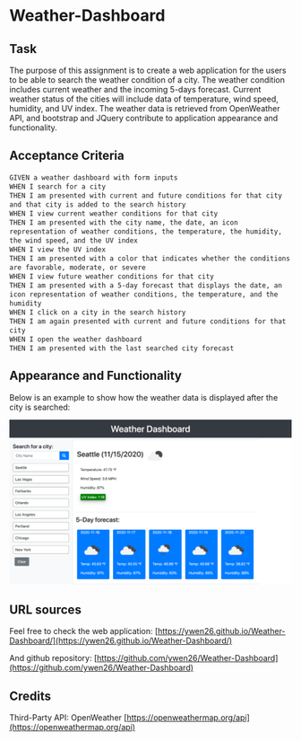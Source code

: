 # Weather-Dashboard

## Task

The purpose of this assignment is to create a web application for the users to be able to search the weather condition of a city. The weather condition includes current weather and the incoming 5-days forecast. Current weather status of the cities will include data of temperature, wind speed, humidity, and UV index. The weather data is retrieved from OpenWeather API, and bootstrap and JQuery contribute to application appearance and functionality.  

## Acceptance Criteria

```
GIVEN a weather dashboard with form inputs
WHEN I search for a city
THEN I am presented with current and future conditions for that city and that city is added to the search history
WHEN I view current weather conditions for that city
THEN I am presented with the city name, the date, an icon representation of weather conditions, the temperature, the humidity, the wind speed, and the UV index
WHEN I view the UV index
THEN I am presented with a color that indicates whether the conditions are favorable, moderate, or severe
WHEN I view future weather conditions for that city
THEN I am presented with a 5-day forecast that displays the date, an icon representation of weather conditions, the temperature, and the humidity
WHEN I click on a city in the search history
THEN I am again presented with current and future conditions for that city
WHEN I open the weather dashboard
THEN I am presented with the last searched city forecast
```

## Appearance and Functionality

Below is an example to show how the weather data is displayed after the city is searched:

![Weather Dashboard](./assets/screenshot6.png)

## URL sources

Feel free to check the web application: [https://ywen26.github.io/Weather-Dashboard/](https://ywen26.github.io/Weather-Dashboard/)

And github repository: [https://github.com/ywen26/Weather-Dashboard](https://github.com/ywen26/Weather-Dashboard)

## Credits

Third-Party API: OpenWeather [https://openweathermap.org/api](https://openweathermap.org/api)
